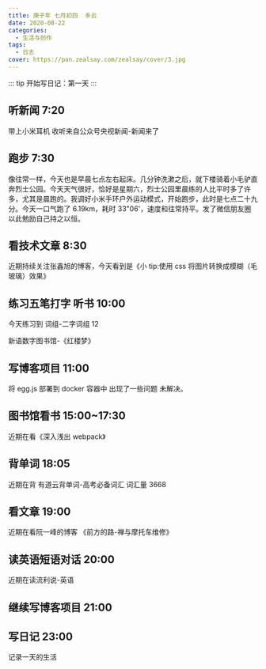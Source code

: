 ```yaml
---
title: 庚子年 七月初四  多云
date: 2020-08-22
categories: 
  - 生活与创作
tags:
  - 日志
cover: https://pan.zealsay.com/zealsay/cover/3.jpg
---
```


::: tip
开始写日记：第一天
:::

<!-- more -->

## 听新闻 7:20

带上小米耳机 收听来自公众号央视新闻-新闻来了

## 跑步 7:30

像往常一样，今天也是早晨七点左右起床。几分钟洗漱之后，就下楼骑着小毛驴直奔烈士公园。今天天气很好，恰好是星期六，烈士公园里晨练的人比平时多了许多，尤其是晨跑的。我调好小米手环户外运动模式，开始跑步，此时是七点二十九分。今天一口气跑了 6.19km，耗时 33"06'，速度和往常持平。发了微信朋友圈以此勉励自己持之以恒。

## 看技术文章 8:30

近期持续关注张鑫旭的博客，今天看到是《小 tip:使用 css 将图片转换成模糊（毛玻璃）效果》

## 练习五笔打字 听书 10:00

今天练习到 词组-二字词组 12

新语数字图书馆-《红楼梦》

## 写博客项目 11:00

将 egg.js 部署到 docker 容器中 出现了一些问题 未解决。

## 图书馆看书 15:00~17:30

近期在看《深入浅出 webpack》

## 背单词 18:05

近期在背 有道云背单词-高考必备词汇 词汇量 3668

## 看文章 19:00

近期在看阮一峰的博客 《前方的路-禅与摩托车维修》

## 读英语短语对话 20:00

近期在读流利说-英语

## 继续写博客项目 21:00

## 写日记 23:00

记录一天的生活

